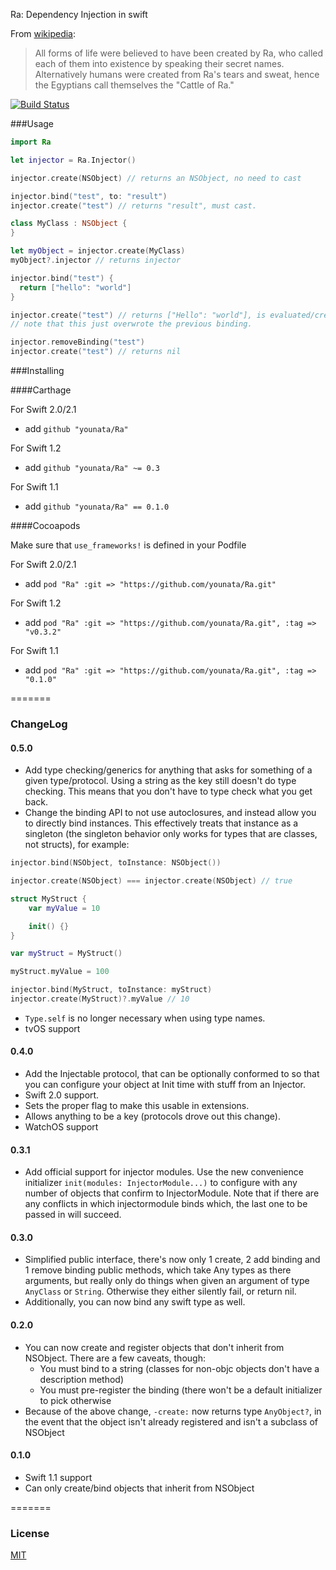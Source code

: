 Ra: Dependency Injection in swift

From [wikipedia](http://en.wikipedia.org/wiki/Ra): 

>All forms of life were believed to have been created by Ra, who called each of them into existence by speaking their secret names. Alternatively humans were created from Ra's tears and sweat, hence the Egyptians call themselves the "Cattle of Ra."

[![Build Status](https://api.travis-ci.org/younata/Ra.svg)](https://travis-ci.org/younata/Ra)

###Usage

```swift
import Ra

let injector = Ra.Injector()

injector.create(NSObject) // returns an NSObject, no need to cast

injector.bind("test", to: "result")
injector.create("test") // returns "result", must cast.

class MyClass : NSObject {
}

let myObject = injector.create(MyClass)
myObject?.injector // returns injector

injector.bind("test") {
  return ["hello": "world"]
}

injector.create("test") // returns ["Hello": "world"], is evaluated/created when this is called.
// note that this just overwrote the previous binding.

injector.removeBinding("test")
injector.create("test") // returns nil

```

###Installing

####Carthage

For Swift 2.0/2.1

* add `github "younata/Ra"`

For Swift 1.2

* add `github "younata/Ra" ~= 0.3`

For Swift 1.1

* add `github "younata/Ra" == 0.1.0`

####Cocoapods

Make sure that `use_frameworks!` is defined in your Podfile

For Swift 2.0/2.1

* add `pod "Ra" :git => "https://github.com/younata/Ra.git"`

For Swift 1.2

* add `pod "Ra" :git => "https://github.com/younata/Ra.git", :tag => "v0.3.2"`

For Swift 1.1

* add `pod "Ra" :git => "https://github.com/younata/Ra.git", :tag => "0.1.0"`

=======
### ChangeLog

#### 0.5.0

- Add type checking/generics for anything that asks for something of a given type/protocol. Using a string as the key still doesn't do type checking. This means that you don't have to type check what you get back.
- Change the binding API to not use autoclosures, and instead allow you to directly bind instances. This effectively treats that instance as a singleton (the singleton behavior only works for types that are classes, not structs), for example:

```swift
injector.bind(NSObject, toInstance: NSObject())

injector.create(NSObject) === injector.create(NSObject) // true

struct MyStruct {
    var myValue = 10

    init() {}
}

var myStruct = MyStruct()

myStruct.myValue = 100

injector.bind(MyStruct, toInstance: myStruct)
injector.create(MyStruct)?.myValue // 10
```
- `Type.self` is no longer necessary when using type names.
- tvOS support

#### 0.4.0

- Add the Injectable protocol, that can be optionally conformed to so that you can configure your object at Init time with stuff from an Injector.
- Swift 2.0 support.
- Sets the proper flag to make this usable in extensions.
- Allows anything to be a key (protocols drove out this change).
- WatchOS support

#### 0.3.1

- Add official support for injector modules. Use the new convenience initializer `init(modules: InjectorModule...)` to configure with any number of objects that confirm to InjectorModule. Note that if there are any conflicts in which injectormodule binds which, the last one to be passed in will succeed.

#### 0.3.0

- Simplified public interface, there's now only 1 create, 2 add binding and 1 remove binding public methods, which take Any types as there arguments, but really only do things when given an argument of type `AnyClass` or `String`. Otherwise they either silently fail, or return nil.
- Additionally, you can now bind any swift type as well.

#### 0.2.0

- You can now create and register objects that don't inherit from NSObject. There are a few caveats, though:
  - You must bind to a string (classes for non-objc objects don't have a description method)
  - You must pre-register the binding (there won't be a default initializer to pick otherwise
- Because of the above change, `-create:` now returns type `AnyObject?`, in the event that the object isn't already registered and isn't a subclass of NSObject

#### 0.1.0

- Swift 1.1 support
- Can only create/bind objects that inherit from NSObject

=======
### License

[MIT](LICENSE)

